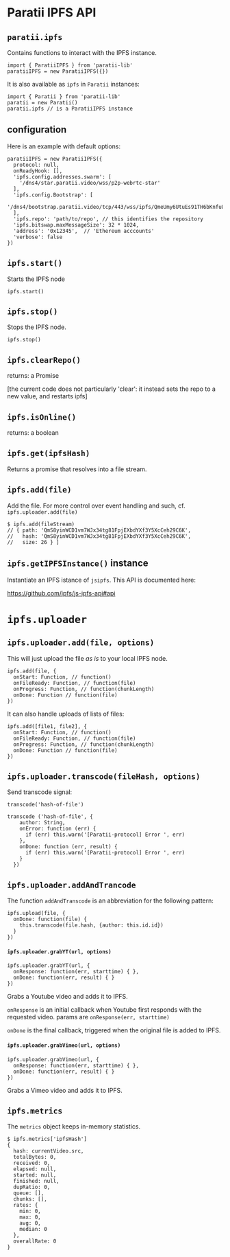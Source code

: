 # Paratii IPFS API

## `paratii.ipfs`

Contains functions to interact with the IPFS instance.


    import { ParatiiIPFS } from 'paratii-lib'
    paratiiIPFS = new ParatiiIPFS({})


It is also available as `ipfs` in `Paratii` instances:

    import { Paratii } from 'paratii-lib'
    paratii = new Paratii()
    paratii.ipfs // is a ParatiiIPFS instance


## configuration

Here is an example with default options:

    paratiiIPFS = new ParatiiIPFS({
      protocol: null,
      onReadyHook: [],
      'ipfs.config.addresses.swarm': [
        '/dns4/star.paratii.video/wss/p2p-webrtc-star'
      ],
      'ipfs.config.Bootstrap': [
        '/dns4/bootstrap.paratii.video/tcp/443/wss/ipfs/QmeUmy6UtuEs91TH6bKnfuU1Yvp63CkZJWm624MjBEBazW'
      ],
      'ipfs.repo': 'path/to/repo', // this identifies the repository
      'ipfs.bitswap.maxMessageSize': 32 * 1024,
      'address': '0x12345',  // 'Ethereum acccounts'
      'verbose': false
    })


## `ipfs.start()`

Starts the IPFS node

    ipfs.start()


## `ipfs.stop()`

Stops the IPFS node.

    ipfs.stop()


## `ipfs.clearRepo()`


returns:  a Promise

[the current code does not particularly 'clear': it instead sets the repo to a new value, and restarts ipfs]

## `ipfs.isOnline()`


returns: a boolean


## `ipfs.get(ipfsHash)`

Returns a promise that resolves into a file stream.

## `ipfs.add(file)`

Add the file. For more control over event handling and such, cf. `ipfs.uploader.add(file)`

    $ ipfs.add(fileStream)
    // { path: 'QmS8yinWCD1vm7WJx34tg81FpjEXbdYXf3Y5XcCeh29C6K',
    //   hash: 'QmS8yinWCD1vm7WJx34tg81FpjEXbdYXf3Y5XcCeh29C6K',
    //   size: 26 } ]

## `ipfs.getIPFSInstance()` instance

Instantiate an IPFS istance of `jsipfs`. This API is documented here:

https://github.com/ipfs/js-ipfs-api#api


# `ipfs.uploader`

## `ipfs.uploader.add(file, options)`

This will just upload the file _as is_ to your local IPFS node.

    ipfs.add(file, {
      onStart: Function, // function()
      onFileReady: Function, // function(file)
      onProgress: Function, // function(chunkLength)
      onDone: Function // function(file)
    })

It can also handle uploads of lists of files:

    ipfs.add([file1, file2], {
      onStart: Function, // function()
      onFileReady: Function, // function(file)
      onProgress: Function, // function(chunkLength)
      onDone: Function // function(file)
    })


## `ipfs.uploader.transcode(fileHash, options)`


Send transcode signal:

    transcode('hash-of-file')

    transcode ('hash-of-file', {
        author: String,
        onError: function (err) {
          if (err) this.warn('[Paratii-protocol] Error ', err)
        },
        onDone: function (err, result) {
          if (err) this.warn('[Paratii-protocol] Error ', err)
        }
      })


##  `ipfs.uploader.addAndTrancode`


The function `addAndTranscode` is an abbreviation for the following pattern:

    ipfs.upload(file, {
      onDone: function(file) {
        this.transcode(file.hash, {author: this.id.id})
      }
    })


#### `ipfs.uploader.grabYT(url, options)`


    ipfs.uploader.grabYT(url, {
      onResponse: function(err, starttime) { },
      onDone: function(err, result) { }
    })


Grabs a Youtube video and adds it to IPFS.

`onResponse` is an initial callback when Youtube first responds with the requested
video. params are `onResponse(err, starttime)`

`onDone` is the final callback, triggered when the original file is added to IPFS.


#### `ipfs.uploader.grabVimeo(url, options)`


    ipfs.uploader.grabVimeo(url, {
      onResponse: function(err, starttime) { },
      onDone: function(err, result) { }
    })


Grabs a Vimeo video and adds it to IPFS.


## `ipfs.metrics`

The `metrics` object keeps in-memory statistics.

    $ ipfs.metrics['ipfsHash']
    {
      hash: currentVideo.src,
      totalBytes: 0,
      received: 0,
      elapsed: null,
      started: null,
      finished: null,
      dupRatio: 0,
      queue: [],
      chunks: [],
      rates: {
        min: 0,
        max: 0,
        avg: 0,
        median: 0
      },
      overallRate: 0
    }
